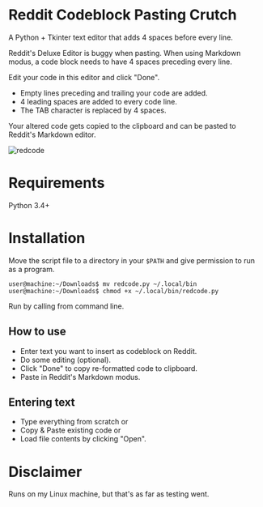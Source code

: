 # Reddit Codeblock Pasting Crutch
A Python + Tkinter text editor that adds 4 spaces before every line.

Reddit's Deluxe Editor is buggy when pasting. When using Markdown modus, a code block needs to have 4 spaces preceding every line.

Edit your code in this editor and click "Done".

* Empty lines preceding and trailing your code are added.
* 4 leading spaces are added to every code line.
* The TAB character is replaced by 4 spaces.

Your altered code gets copied to the clipboard and can be pasted to Reddit's Markdown editor.

![redcode](https://user-images.githubusercontent.com/47459835/140605211-73c25937-57bb-4d03-82d6-8999a261ff89.png)

# Requirements
Python 3.4+

# Installation
Move the script file to a directory in your `$PATH` and give permission to run as a program.

    user@machine:~/Downloads$ mv redcode.py ~/.local/bin
    user@machine:~/Downloads$ chmod +x ~/.local/bin/redcode.py

Run by calling from command line.

## How to use
* Enter text you want to insert as codeblock on Reddit.
* Do some editing (optional).
* Click "Done" to copy re-formatted code to clipboard.
* Paste in Reddit's Markdown modus.

## Entering text
* Type everything from scratch or
* Copy & Paste existing code or
* Load file contents by clicking "Open".

# Disclaimer
Runs on my Linux machine, but that's as far as testing went.
